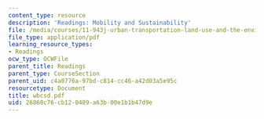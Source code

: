 ```yaml
---
content_type: resource
description: 'Readings: Mobility and Sustainability'
file: /media/courses/11-943j-urban-transportation-land-use-and-the-environment-spring-2002/26860c76cb120409a63b00e1b1b47d9e_wbcsd.pdf
file_type: application/pdf
learning_resource_types:
- Readings
ocw_type: OCWFile
parent_title: Readings
parent_type: CourseSection
parent_uid: c4a0776a-97bd-c814-cc46-a42d03a5e95c
resourcetype: Document
title: wbcsd.pdf
uid: 26860c76-cb12-0409-a63b-00e1b1b47d9e
---
```

